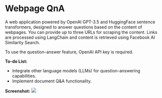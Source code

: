 # Webpage QnA

A web application powered by OpenAI GPT-3.5 and HuggingFace sentence transformers, designed to answer questions based on the content of webpages. You can provide up to three URLs for scraping the content. Links are processed using LangChain and content is retrieved using Facebook AI Similarity Search.

To use the question-answer feature, OpenAI API key is required.

**To-do List:**

- Integrate other language models (LLMs) for question-answering capabilities.
- Implement document Q&A functionality.



**Screenshot:**
<img src="https://i.imgur.com/nhN07Rp.png">
